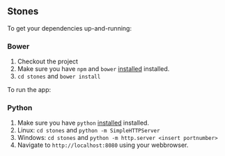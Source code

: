 Stones
------

To get your dependencies up-and-running:

### Bower

  1. Checkout the project
  2. Make sure you have `npm` and `bower` [installed](http://bower.io/) installed.
  3. `cd stones` and `bower install`

To run the app:

### Python

  1. Make sure you have `python` [installed](https://www.python.org) installed.
  2. Linux: `cd stones` and `python -m SimpleHTTPServer` 
  2. Windows: `cd stones` and `python -m http.server <insert portnumber>`
  3. Navigate to `http://localhost:8080` using your webbrowser.
